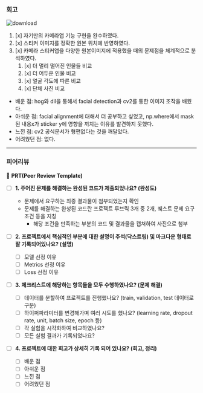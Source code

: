 ### 회고
![download](https://github.com/minkj1992/ai/assets/37536298/c6d5b946-ea8c-4946-ad6c-8371ab0461ab)


1. [x] 자기만의 카메라앱 기능 구현을 완수하였다.
2. [x] 스티커 이미지를 정확한 원본 위치에 반영하였다.
3. [x] 카메라 스티커앱을 다양한 원본이미지에 적용했을 때의 문제점을 체계적으로 분석하였다.
    1. [x] 더 멀리 떨어진 인물들 비교
    2. [x] 더 어두운 인물 비교
    3. [x] 얼굴 각도에 따른 비교
    4. [x] 단체 사진 비교

- 배운 점: hog와 dil을 통해서 facial detection과 cv2를 통한 이미지 조작을 배웠다.
- 아쉬운 점: facial alignment에 대해서 더 공부하고 싶었고, np.where에서 mask된 내용x가 sticker y에 영향을 끼치는 이유를 발견하지 못했다.
- 느낀 점: cv2 공식문서가 형편없다는 것을 깨달았다.
- 어려웠던 점: 없다.

---

### 피어리뷰

🔑 **PRT(Peer Review Template)**

- [ ]  **1. 주어진 문제를 해결하는 완성된 코드가 제출되었나요? (완성도)**
    - 문제에서 요구하는 최종 결과물이 첨부되었는지 확인
    - 문제를 해결하는 완성된 코드란 프로젝트 루브릭 3개 중 2개, 
    퀘스트 문제 요구조건 등을 지칭
        - 해당 조건을 만족하는 부분의 코드 및 결과물을 캡쳐하여 사진으로 첨부

- [ ]  **2. 프로젝트에서 핵심적인 부분에 대한 설명이 주석(닥스트링) 및 마크다운 형태로 잘 기록되어있나요? (설명)**
    - [ ]  모델 선정 이유
    - [ ]  Metrics 선정 이유
    - [ ]  Loss 선정 이유

- [ ]  **3. 체크리스트에 해당하는 항목들을 모두 수행하였나요? (문제 해결)**
    - [ ]  데이터를 분할하여 프로젝트를 진행했나요? (train, validation, test 데이터로 구분)
    - [ ]  하이퍼파라미터를 변경해가며 여러 시도를 했나요? (learning rate, dropout rate, unit, batch size, epoch 등)
    - [ ]  각 실험을 시각화하여 비교하였나요?
    - [ ]  모든 실험 결과가 기록되었나요?

- [ ]  **4. 프로젝트에 대한 회고가 상세히 기록 되어 있나요? (회고, 정리)**
    - [ ]  배운 점
    - [ ]  아쉬운 점
    - [ ]  느낀 점
    - [ ]  어려웠던 점
